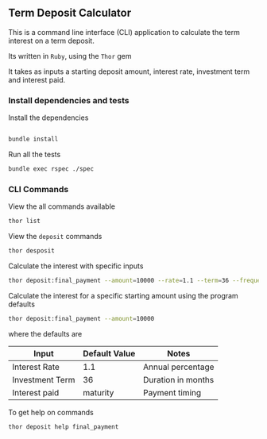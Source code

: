 ## Term Deposit Calculator

This is a command line interface (CLI) application to calculate the term interest on a term deposit. 

Its written in `Ruby`, using the `Thor` gem

It takes as inputs a starting deposit amount, interest rate, investment term and interest paid.

### Install dependencies and tests

Install the dependencies 

```bash

bundle install
```

Run all the tests

```bash 
bundle exec rspec ./spec
```

### CLI Commands

View the all commands available

```bash
thor list
```

View the `deposit` commands

```bash
thor desposit
```

Calculate the interest with specific inputs

```bash
thor deposit:final_payment --amount=10000 --rate=1.1 --term=36 --frequency=maturity
```

Calculate the interest for a specific starting amount using the program defaults

```bash
thor deposit:final_payment --amount=10000
```

where the defaults are

| Input            | Default Value | Notes               |
|------------------|---------------|---------------------|
| Interest Rate    | 1.1           | Annual percentage   |
| Investment Term  | 36            | Duration in months  |
| Interest paid    | maturity      | Payment timing      |


To get help on commands

```bash
thor deposit help final_payment
```


